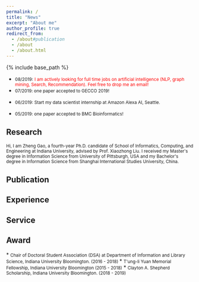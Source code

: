 ```yaml
---
permalink: /
title: "News"
excerpt: "About me"
author_profile: true
redirect_from: 
  - /about#publication
  - /about
  - /about.html
---
```


{% include base_path %}
- <small> 08/2019:</small> <small style="color:red">I am actively looking for full time jobs on artificial intelligence (NLP, graph mining, Search, Recommendation). Feel free to drop me an email!</small>
- <small> 07/2019: one paper accepted to GECCO 2019!</small> 
+ <small> 06/2019: Start my data scientist internship at Amazon Alexa AI, Seattle.</small> 
* <small> 05/2019: one paper accepted to BMC Bioinformatics!</small> 

<h2 id="research"> Research</h2>  
<small> Hi, I am Zheng Gao, a fourth-year Ph.D. candidate of School of Informatics, Computing, and Engineering at Indiana University, advised by Prof. Xiaozhong Liu. I received my Master's degree in Information Science from University of Pittsburgh, USA and my Bachelor's degree in Information Science from Shanghai International Studies University, China.</small>

<h2 id="publication">Publication</h2> 

<h2 id="experience">Experience</h2>  

<h2 id="service"> Service</h2>  

<h2 id="award"> Award</h2>  
* <small>Chair of Doctoral Student Association (DSA) at Department of Information and Library Science, Indiana University Bloomington. (2016 - 2018) </small> 
* <small>T'ung-li Yuan Memorial Fellowship, Indiana University Bloomington (2015 - 2018)</small>
* <small>Clayton A. Shepherd Scholarship, Indiana University Bloomington. (2018 - 2019) </small>



















































